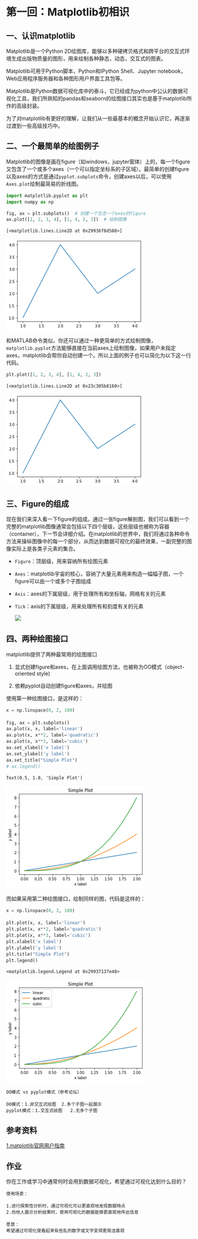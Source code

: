 
# 第一回：Matplotlib初相识

## 一、认识matplotlib

Matplotlib是一个Python 2D绘图库，能够以多种硬拷贝格式和跨平台的交互式环境生成出版物质量的图形，用来绘制各种静态，动态，交互式的图表。

Matplotlib可用于Python脚本，Python和IPython Shell、Jupyter notebook，Web应用程序服务器和各种图形用户界面工具包等。

Matplotlib是Python数据可视化库中的泰斗，它已经成为python中公认的数据可视化工具，我们所熟知的pandas和seaborn的绘图接口其实也是基于matplotlib所作的高级封装。

为了对matplotlib有更好的理解，让我们从一些最基本的概念开始认识它，再逐渐过渡到一些高级技巧中。

## 二、一个最简单的绘图例子

Matplotlib的图像是画在figure（如windows，jupyter窗体）上的，每一个figure又包含了一个或多个axes（一个可以指定坐标系的子区域）。最简单的创建figure以及axes的方式是通过`pyplot.subplots`命令，创建axes以后，可以使用`Axes.plot`绘制最简易的折线图。


```python
import matplotlib.pyplot as plt
import numpy as np
```


```python
fig, ax = plt.subplots()  # 创建一个包含一个axes的figure
ax.plot([1, 2, 3, 4], [1, 4, 2, 3])  # 绘制图像
```




    [<matplotlib.lines.Line2D at 0x29936f8d588>]




![png](output_6_1.png)


和MATLAB命令类似，你还可以通过一种更简单的方式绘制图像，`matplotlib.pyplot`方法能够直接在当前axes上绘制图像，如果用户未指定axes，matplotlib会帮你自动创建一个。所以上面的例子也可以简化为以下这一行代码。


```python
plt.plot([1, 2, 3, 4], [1, 4, 2, 3])  
```




    [<matplotlib.lines.Line2D at 0x23c305b8160>]




![png](output_8_1.png)


## 三、Figure的组成

现在我们来深入看一下figure的组成。通过一张figure解剖图，我们可以看到一个完整的matplotlib图像通常会包括以下四个层级，这些层级也被称为容器（container），下一节会详细介绍。在matplotlib的世界中，我们将通过各种命令方法来操纵图像中的每一个部分，从而达到数据可视化的最终效果，一副完整的图像实际上是各类子元素的集合。

- `Figure`：顶层级，用来容纳所有绘图元素 

- `Axes`：matplotlib宇宙的核心，容纳了大量元素用来构造一幅幅子图，一个figure可以由一个或多个子图组成

- `Axis`：axes的下属层级，用于处理所有和坐标轴，网格有关的元素

- `Tick`：axis的下属层级，用来处理所有和刻度有关的元素

  ![](https://matplotlib.org/_images/anatomy.png)

## 四、两种绘图接口

matplotlib提供了两种最常用的绘图接口

1. 显式创建figure和axes，在上面调用绘图方法，也被称为OO模式（object-oriented style)

2. 依赖pyplot自动创建figure和axes，并绘图

使用第一种绘图接口，是这样的：


```python
x = np.linspace(0, 2, 100)

fig, ax = plt.subplots()  
ax.plot(x, x, label='linear')  
ax.plot(x, x**2, label='quadratic')  
ax.plot(x, x**3, label='cubic')  
ax.set_xlabel('x label') 
ax.set_ylabel('y label') 
ax.set_title("Simple Plot")  
# ax.legend() 
```




    Text(0.5, 1.0, 'Simple Plot')




![png](output_13_1.png)


而如果采用第二种绘图接口，绘制同样的图，代码是这样的：


```python
x = np.linspace(0, 2, 100)

plt.plot(x, x, label='linear') 
plt.plot(x, x**2, label='quadratic')  
plt.plot(x, x**3, label='cubic')
plt.xlabel('x label')
plt.ylabel('y label')
plt.title("Simple Plot")
plt.legend()
```




    <matplotlib.legend.Legend at 0x29937137e48>




![png](output_15_1.png)


    OO模式 vs pyplot模式（参考论坛）
    
    OO模式：1.非交互式绘图  2.多个子图一起展示
    pyplot模式：1.交互式绘图   2.无多个子图

## 参考资料

[1.matplotlib官网用户指南](https://matplotlib.org/tutorials/introductory/usage.html#sphx-glr-tutorials-introductory-usage-py)

## 作业
你在工作或学习中通常何时会用到数据可视化，希望通过可视化达到什么目的？

    使用场景：
    
    1.进行探索性分析时，通过可视化可以更直观地发现数据特点
    2.向他人展示分析结果时，使用可视化的数据能够更直观地传达信息

    愿景：
    希望通过可视化使看起来有些乱的数字或文字变得更简洁直观


```python

```
